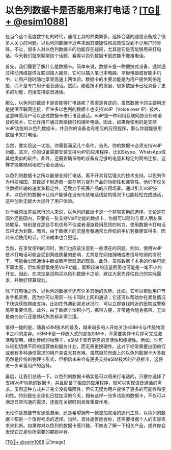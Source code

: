 # 以色列数据卡是否能用来打电话？[[TG💪+ @esim1088](https://t.me/s/esim1088)]

在当今这个高度数字化的时代，通信工具的种类繁多，选择合适的通信设备成了很多人关心的问题。以色列的数据卡近年来因其便捷性和高效性受到不少用户的青睐。不过，很多人对以色列数据卡的功能存在疑问，尤其是它是否能够用来打电话。今天我们就来聊聊这个话题，看看以色列数据卡到底能不能接电话。

首先，我们需要了解什么是数据卡。简单来说，数据卡是一种便携式设备，通常通过移动网络提供互联网接入服务。它可以插入笔记本电脑、平板电脑或智能手机中，让用户随时随地享受高速上网体验。数据卡的主要功能是为用户提供网络连接，而不是专门用于语音通话。然而，随着技术的发展，很多数据卡已经具备了更多的功能，包括支持语音通话。

那么，以色列的数据卡是否能够打电话呢？答案是肯定的。虽然数据卡的主要用途是提供互联网连接，但许多以色列的数据卡也支持VoIP（Voice over IP）技术，这意味着用户可以通过数据卡进行语音通话。VoIP是一种利用互联网协议传输语音的技术，它允许用户通过网络拨打和接听电话。因此，如果你使用的是支持VoIP功能的以色列数据卡，并且你的设备也有相应的应用程序，那么你就能够用数据卡来打电话。

当然，要实现这一功能，你需要满足几个条件。首先，你的数据卡必须支持VoIP功能。其次，你的设备需要安装支持VoIP的应用程序，比如Skype、WhatsApp或其他类似的软件。此外，还需要确保你的设备有足够的电量和稳定的网络连接，这样才能够顺利地进行语音通话。

以色列的数据卡之所以能够支持打电话，离不开其背后强大的技术支持。以色列作为科技强国，其数据卡制造商一直在努力提升产品的功能性和兼容性。他们不仅关注数据传输的速度和稳定性，还致力于拓展产品的应用场景。通过引入VoIP技术，以色列的数据卡让用户能够在没有传统电话线路的情况下也能轻松完成通话，这种创新无疑大大提升了用户体验。

对于经常出差或旅行的人来说，以色列的数据卡是一个非常实用的选择。无论是在国外还是国内，只要有一张支持VoIP功能的数据卡，你就可以随时与家人朋友保持联系。特别是在那些手机信号不佳或者漫游费用高昂的地方，使用数据卡打电话显得尤为划算。而且，由于数据卡的流量套餐通常比传统的手机套餐便宜得多，因此长期使用的话，经济成本也会更低。

当然，在享受便利的同时，我们也应该注意到一些潜在的问题。例如，使用VoIP技术打电话可能会受到网络质量的影响，尤其是在网络拥堵或者信号较弱的情况下，可能会出现通话中断或者声音延迟的现象。此外，虽然数据卡本身的价格可能不算太高，但如果频繁使用VoIP功能，累积起来的流量费用也可能是一笔不小的开支。因此，在决定是否购买以色列数据卡之前，建议大家先评估自己的实际需求，并做好预算规划。

除了打电话之外，以色列的数据卡还有许多其他的优势。比如，它可以帮助用户节省手机资费，因为你可以用同一张卡同时上网和通话；它还可以帮助你在紧急情况下快速获取网络支持，比如在外遇到突发状况时，可以立即查找附近的医院或警察局等重要信息。此外，由于数据卡体积小巧，携带方便，非常适合随身携带，无论是商务出行还是休闲旅游都非常合适。

值得一提的是，随着eSIM技术的普及，越来越多的人开始关注eSIM卡与传统物理卡之间的差异。eSIM卡是一种嵌入式的虚拟SIM卡，不需要实体卡片即可完成激活和使用。相比传统的物理卡，eSIM卡具有更高的灵活性和便捷性。例如，你可以轻松切换不同的运营商和服务计划，而无需更换硬件。这对于经常需要出国旅行或者有多种通信需求的用户来说尤其有用。虽然目前市面上的以色列数据卡大多数仍然是传统的物理卡形式，但相信未来会有更多支持eSIM技术的产品推出，这将进一步丰富用户的选择。

最后，让我们总结一下。以色列的数据卡确实是可以用来打电话的，只要你选择了支持VoIP功能的数据卡，并且配备了相应的应用程序，就可以实现语音通话的需求。虽然这种方式并非完全没有局限性，但它无疑为用户提供了更多的可能性和便利性。特别是在全球化日益加深的今天，拥有这样一张多功能的数据卡，不仅可以满足日常沟通的需求，还能在关键时刻发挥重要作用。

无论你是想要节省通信费用，还是希望拥有一款更加灵活的通讯工具，以色列的数据卡都是一个值得考虑的选择。当然，具体是否适合你，还需要根据个人的实际需求来判断。如果你对以色列的数据卡感兴趣，不妨去了解一下相关产品，或许你会发现它正是你所需要的那款神器。

[[TG💪+ @esim1088](https://t.me/s/esim1088) ![Image](https://i.postimg.cc/4NQfJmqS/Snipaste-2025-05-13-00-14-12.png)]